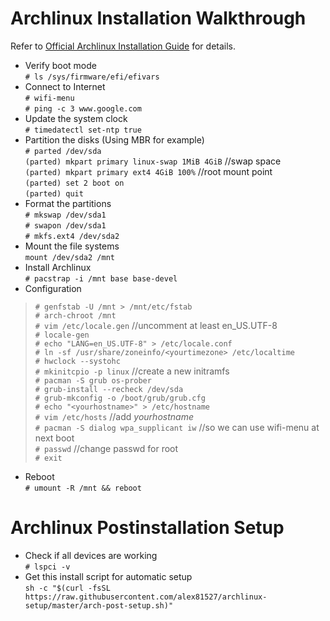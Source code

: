# Archlinux Installation Walkthrough  
Refer to [Official Archlinux Installation Guide](https://wiki.archlinux.org/index.php/installation_guide) for details.  

+ Verify boot mode  
`# ls /sys/firmware/efi/efivars`  
+ Connect to Internet  
`# wifi-menu`  
`# ping -c 3 www.google.com`  
+ Update the system clock  
`# timedatectl set-ntp true`
+ Partition the disks (Using MBR for example)  
`# parted /dev/sda`  
`(parted) mkpart primary linux-swap 1MiB 4GiB` //swap space  
`(parted) mkpart primary ext4 4GiB 100%` //root mount point  
`(parted) set 2 boot on`  
`(parted) quit`  
+ Format the partitions  
`# mkswap /dev/sda1`  
`# swapon /dev/sda1`  
`# mkfs.ext4 /dev/sda2`  
+ Mount the file systems  
`mount /dev/sda2 /mnt`  
+ Install Archlinux  
`# pacstrap -i /mnt base base-devel`  
+ Configuration  
> `# genfstab -U /mnt > /mnt/etc/fstab`  
> `# arch-chroot /mnt`  
> `# vim /etc/locale.gen` //uncomment at least en_US.UTF-8  
> `# locale-gen`  
> `# echo "LANG=en_US.UTF-8" > /etc/locale.conf`  
> `# ln -sf /usr/share/zoneinfo/<yourtimezone> /etc/localtime`  
> `# hwclock --systohc`  
> `# mkinitcpio -p linux` //create a new initramfs  
> `# pacman -S grub os-prober`  
> `# grub-install --recheck /dev/sda`  
> `# grub-mkconfig -o /boot/grub/grub.cfg`  
> `# echo "<yourhostname>" > /etc/hostname`  
> `# vim /etc/hosts` //add _yourhostname_  
> `# pacman -S dialog wpa_supplicant iw` //so we can use wifi-menu at next boot  
> `# passwd` //change passwd for root  
> `# exit`  
+ Reboot  
`# umount -R /mnt && reboot`  

# Archlinux Postinstallation Setup  
+ Check if all devices are working  
`# lspci -v`  
+ Get this install script for automatic setup  
`sh -c "$(curl -fsSL https://raw.githubusercontent.com/alex81527/archlinux-setup/master/arch-post-setup.sh)"`  








